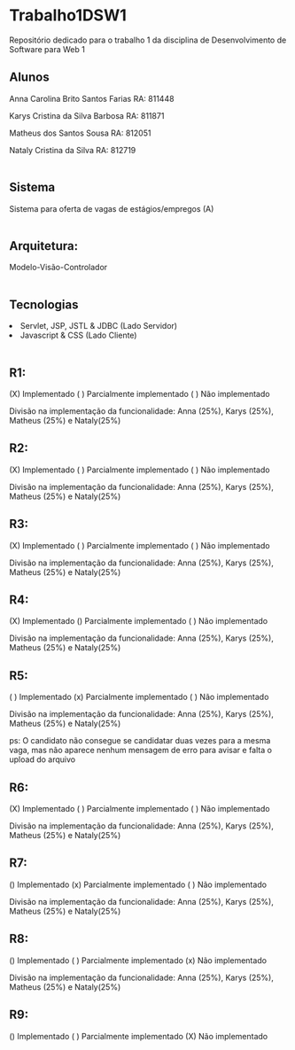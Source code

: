 # Trabalho1DSW1
Repositório dedicado para o trabalho 1 da disciplina de Desenvolvimento de Software para Web 1

<h2>Alunos </h2> 

Anna Carolina Brito Santos Farias RA: 811448 <br />

Karys Cristina da Silva Barbosa  RA: 811871 <br />

Matheus dos Santos Sousa RA: 812051 <br />

Nataly Cristina da Silva RA: 812719 <br /><br />

<h2> Sistema </h2>
Sistema para oferta de vagas de estágios/empregos (A)<br /><br />

<h2> Arquitetura: </h2>
Modelo-Visão-Controlador<br /><br />

<h2> Tecnologias </h2>
<li>Servlet, JSP,  JSTL & JDBC (Lado Servidor)</li>
<li>Javascript & CSS (Lado Cliente)</li><br />

<h2>R1:</h2>

(X) Implementado ( ) Parcialmente implementado ( ) Não implementado <br/>

Divisão na implementação da funcionalidade: Anna (25%), Karys (25%), Matheus (25%) e Nataly(25%) <br/>


<h2>R2:</h2>

(X) Implementado ( ) Parcialmente implementado ( ) Não implementado <br/>

Divisão na implementação da funcionalidade: Anna (25%), Karys (25%), Matheus (25%) e Nataly(25%) <br/>


<h2>R3:</h2>

(X) Implementado ( ) Parcialmente implementado ( ) Não implementado <br/>

Divisão na implementação da funcionalidade: Anna (25%), Karys (25%), Matheus (25%) e Nataly(25%) <br/>


<h2>R4:</h2>

(X) Implementado () Parcialmente implementado ( ) Não implementado <br/>

Divisão na implementação da funcionalidade: Anna (25%), Karys (25%), Matheus (25%) e Nataly(25%) <br/>

<h2>R5:</h2>

( ) Implementado (x) Parcialmente implementado ( ) Não implementado <br/>

Divisão na implementação da funcionalidade: Anna (25%), Karys (25%), Matheus (25%) e Nataly(25%) <br/>

ps: O candidato não consegue se candidatar duas vezes para a mesma vaga, mas não aparece nenhum mensagem de erro para avisar 
e falta o upload do arquivo

<h2>R6:</h2>

(X) Implementado ( ) Parcialmente implementado ( ) Não implementado <br/>

Divisão na implementação da funcionalidade: Anna (25%), Karys (25%), Matheus (25%) e Nataly(25%) <br/>


<h2>R7:</h2>

() Implementado (x) Parcialmente implementado ( ) Não implementado <br/>

Divisão na implementação da funcionalidade: Anna (25%), Karys (25%), Matheus (25%) e Nataly(25%) <br/> 

<h2>R8:</h2>

() Implementado ( ) Parcialmente implementado (x) Não implementado <br/>

Divisão na implementação da funcionalidade: Anna (25%), Karys (25%), Matheus (25%) e Nataly(25%) <br/> 

<h2>R9:</h2>

() Implementado ( ) Parcialmente implementado (X) Não implementado <br/>
